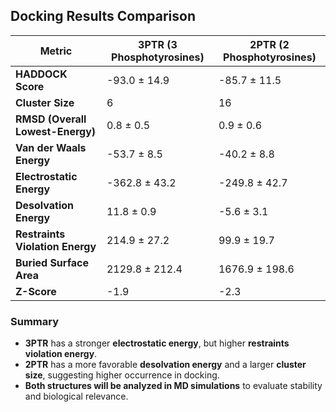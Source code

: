 ## Docking Results Comparison

| Metric                           | 3PTR (3 Phosphotyrosines)       | 2PTR (2 Phosphotyrosines)       |
|----------------------------------|---------------------------------|---------------------------------|
| **HADDOCK Score**                | -93.0 ± 14.9                    | -85.7 ± 11.5                    |
| **Cluster Size**                 | 6                               | 16                              |
| **RMSD (Overall Lowest-Energy)** | 0.8 ± 0.5                       | 0.9 ± 0.6                       |
| **Van der Waals Energy**         | -53.7 ± 8.5                     | -40.2 ± 8.8                     |
| **Electrostatic Energy**         | -362.8 ± 43.2                   | -249.8 ± 42.7                   |
| **Desolvation Energy**           | 11.8 ± 0.9                      | -5.6 ± 3.1                      |
| **Restraints Violation Energy**  | 214.9 ± 27.2                    | 99.9 ± 19.7                     |
| **Buried Surface Area**          | 2129.8 ± 212.4                  | 1676.9 ± 198.6                  |
| **Z-Score**                      | -1.9                            | -2.3                            |

### Summary
- **3PTR** has a stronger **electrostatic energy**, but higher **restraints violation energy**.
- **2PTR** has a more favorable **desolvation energy** and a larger **cluster size**, suggesting higher occurrence in docking.
- **Both structures will be analyzed in MD simulations** to evaluate stability and biological relevance.

